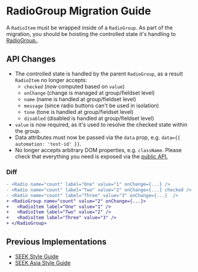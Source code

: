 # RadioGroup Migration Guide

A `RadioItem` must be wrapped inside of a `RadioGroup`. As part of the migration, you should be hoisting the controlled state it's handling to [RadioGroup.](https://seek-oss.github.io/braid-design-system/components/RadioGroup).

## API Changes

- The controlled state is handled by the parent `RadioGroup`, as a result `RadioItem` no longer accepts:
  - `checked` (now computed based on `value`)
  - `onChange` (change is managed at group/fieldset level)
  - `name` (name is handled at group/fieldset level)
  - `message` (since radio buttons can't be used in isolation)
  - `tone` (tone is handled at group/fieldset level)
  - `disabled` (disabled is handled at group/fieldset level)
- `value` is now required, as it's used to resolve the checked state within the group.
- Data attributes must now be passed via the `data` prop, e.g. `data={{ automation: 'test-id' }}`.
- No longer accepts arbitrary DOM properties, e.g. `className`. Please check that everything you need is exposed via the [public API.](https://seek-oss.github.io/braid-design-system/components/RadioItem)

### Diff

```diff
- <Radio name="count" label="One" value="1" onChange={...} />
- <Radio name="count" label="Two" value="2" onChange={...} checked />
- <Radio name="count" label="Three" value="3" onChange={...}  />
+ <RadioGroup name="count" value="2" onChange={...}>
+   <RadioItem label="One" value="1" />
+   <RadioItem label="Two" value="2" />
+   <RadioItem label="Three" value="3" />
+ </RadioGroup>
```

## Previous Implementations

- [SEEK Style Guide](https://seek-oss.github.io/seek-style-guide/radio)
- [SEEK Asia Style Guide](https://seekinternational.github.io/seek-asia-style-guide/radio)
